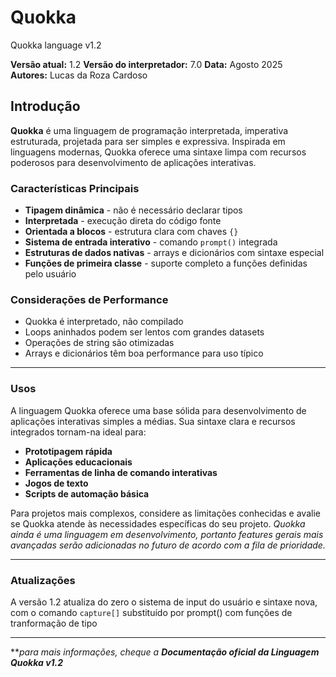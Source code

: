 # Quokka
Quokka language v1.2

**Versão atual:** 1.2 
**Versão do interpretador:** 7.0
**Data:** Agosto 2025  
**Autores:** Lucas da Roza Cardoso


## Introdução

**Quokka** é uma linguagem de programação interpretada, imperativa estruturada, projetada para ser simples e expressiva. Inspirada em linguagens modernas, Quokka oferece uma sintaxe limpa com recursos poderosos para desenvolvimento de aplicações interativas.

### Características Principais

- **Tipagem dinâmica** - não é necessário declarar tipos
- **Interpretada** - execução direta do código fonte
- **Orientada a blocos** - estrutura clara com chaves `{}`
- **Sistema de entrada interativo** - comando `prompt()` integrada 
- **Estruturas de dados nativas** - arrays e dicionários com sintaxe especial
- **Funções de primeira classe** - suporte completo a funções definidas pelo usuário

### Considerações de Performance

- Quokka é interpretado, não compilado
- Loops aninhados podem ser lentos com grandes datasets
- Operações de string são otimizadas
- Arrays e dicionários têm boa performance para uso típico

---

### Usos

A linguagem Quokka oferece uma base sólida para desenvolvimento de aplicações interativas simples a médias. Sua sintaxe clara e recursos integrados tornam-na ideal para:

- **Prototipagem rápida**
- **Aplicações educacionais**
- **Ferramentas de linha de comando interativas**
- **Jogos de texto**
- **Scripts de automação básica**

Para projetos mais complexos, considere as limitações conhecidas e avalie se Quokka atende às necessidades específicas do seu projeto. 
*Quokka ainda é uma linguagem em desenvolvimento, portanto features gerais mais avançadas serão adicionadas no futuro de acordo com a fila de prioridade.*

---

### Atualizações

A versão 1.2 atualiza do zero o sistema de input do usuário e  sintaxe nova, com o comando `capture[]` substituído por prompt() com funções de tranformação de tipo

---

***para mais informações, cheque a **Documentação oficial da Linguagem Quokka v1.2***


 
